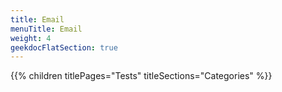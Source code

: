 ```yaml
---
title: Email
menuTitle: Email
weight: 4 
geekdocFlatSection: true
---
```


{{% children titlePages="Tests" titleSections="Categories" %}}
